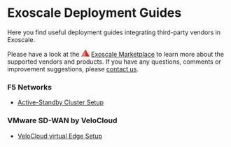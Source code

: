 # Exoscale Deployment Guides

Here you find useful deployment guides integrating third-party vendors in Exoscale. 

Please have a look at the ![Exoscale](img/mark_small.png) [Exoscale Marketplace](https://exoscale.com/marketplace) to learn more about the supported vendors and products. If you have any questions, comments or improvement suggestions, please [contact us](mailto:info@a1.digital).

### F5 Networks

* [Active-Standby Cluster Setup](f5-cluster/README.md)

### VMware SD-WAN by VeloCloud

* [VeloCloud virtual Edge Setup](velocloud-virtual-edge/README.md)